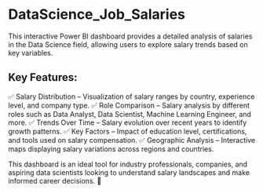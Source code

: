 # DataScience_Job_Salaries
This interactive Power BI dashboard provides a detailed analysis of salaries in the Data Science field, allowing users to explore salary trends based on key variables.

## Key Features: 
✅ Salary Distribution – Visualization of salary ranges by country, experience level, and company type.
✅ Role Comparison – Salary analysis by different roles such as Data Analyst, Data Scientist, Machine Learning Engineer, and more.
✅ Trends Over Time – Salary evolution over recent years to identify growth patterns.
✅ Key Factors – Impact of education level, certifications, and tools used on salary compensation.
✅ Geographic Analysis – Interactive maps displaying salary variations across regions and countries.

This dashboard is an ideal tool for industry professionals, companies, and aspiring data scientists looking to understand salary landscapes and make informed career decisions. 🚀
